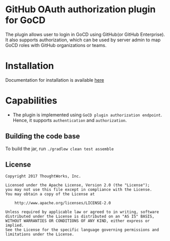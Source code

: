 # GitHub OAuth authorization plugin for GoCD

The plugin allows user to login in GoCD using GitHub(or GitHub Enterprise). It also supports authorization, which can be used by server admin to map GoCD roles with GitHub organizations or teams.

# Installation

Documentation for installation is available [here](INSTALL.md)

# Capabilities

* The plugin is implemented using `GoCD plugin authorization endpoint`. Hence, it supports `authentication` and `authorization`.

## Building the code base

To build the jar, run `./gradlew clean test assemble`

## License

```plain
Copyright 2017 ThoughtWorks, Inc.

Licensed under the Apache License, Version 2.0 (the "License");
you may not use this file except in compliance with the License.
You may obtain a copy of the License at

    http://www.apache.org/licenses/LICENSE-2.0

Unless required by applicable law or agreed to in writing, software
distributed under the License is distributed on an "AS IS" BASIS,
WITHOUT WARRANTIES OR CONDITIONS OF ANY KIND, either express or implied.
See the License for the specific language governing permissions and
limitations under the License.
```
